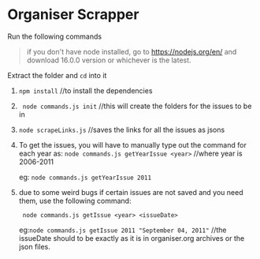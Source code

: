 # Organiser Scrapper

Run the following commands
 
> if you don't have node installed, go to https://nodejs.org/en/ and download 16.0.0 version or whichever is the latest.


Extract the folder and ```cd``` into it


1. ``` npm install ``` //to install the dependencies

2. ``` node commands.js init``` //this will create the folders for the issues to be in

3. ``` node scrapeLinks.js ``` //saves the links for all the issues as jsons 

4. To get the issues, you will have to manually type out the command for each year as: ``` node commands.js getYearIssue <year> ``` //where year is 2006-2011

    eg: ``` node commands.js getYearIssue 2011 ``` 

5. due to some weird bugs if certain issues are not saved and you need them, use the following command:

    ``` node commands.js getIssue <year> <issueDate>```

    eg:``` node commands.js getIssue 2011 "September 04, 2011" ```
    //the issueDate should to be exactly as it is in organiser.org archives or the json files.